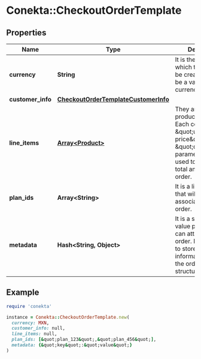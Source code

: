 # Conekta::CheckoutOrderTemplate

## Properties

| Name | Type | Description | Notes |
| ---- | ---- | ----------- | ----- |
| **currency** | **String** | It is the currency in which the order will be created. It must be a valid ISO 4217 currency code. |  |
| **customer_info** | [**CheckoutOrderTemplateCustomerInfo**](CheckoutOrderTemplateCustomerInfo.md) |  | [optional] |
| **line_items** | [**Array&lt;Product&gt;**](Product.md) | They are the products to buy. Each contains the \&quot;unit price\&quot; and \&quot;quantity\&quot; parameters that are used to calculate the total amount of the order. |  |
| **plan_ids** | **Array&lt;String&gt;** | It is a list of plan IDs that will be associated with the order. | [optional] |
| **metadata** | **Hash&lt;String, Object&gt;** | It is a set of key-value pairs that you can attach to the order. It can be used to store additional information about the order in a structured format. | [optional] |

## Example

```ruby
require 'conekta'

instance = Conekta::CheckoutOrderTemplate.new(
  currency: MXN,
  customer_info: null,
  line_items: null,
  plan_ids: [&quot;plan_123&quot;,&quot;plan_456&quot;],
  metadata: {&quot;key&quot;:&quot;value&quot;}
)
```

